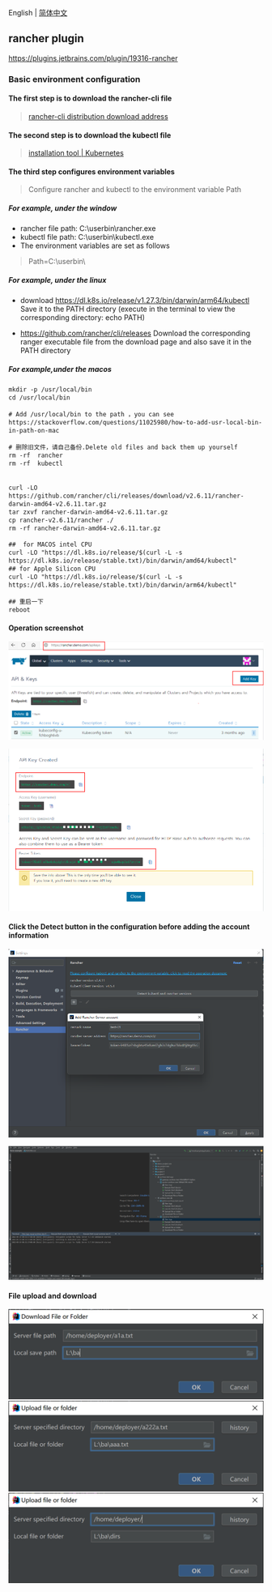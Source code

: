 English | [简体中文](./README.zh-cn.md)

## rancher plugin



https://plugins.jetbrains.com/plugin/19316-rancher



### Basic environment configuration



#### The first step is to download the rancher-cli file

> [rancher-cli distribution download address](https://github.com/rancher/cli/releases)

#### The second step is to download the kubectl file

> [installation tool | Kubernetes](https://kubernetes.io/docs/tasks/tools/)

#### The third step configures environment variables

> Configure rancher and kubectl to the environment variable Path

##### For example, under the window

- rancher file path: C:\userbin\rancher.exe
- kubectl file path: C:\userbin\kubectl.exe
- The environment variables are set as follows

> Path=C:\userbin\


##### For example, under the linux

- download https://dl.k8s.io/release/v1.27.3/bin/darwin/arm64/kubectl Save it to the PATH directory (execute in the terminal to view the corresponding directory: echo PATH)

- https://github.com/rancher/cli/releases Download the corresponding ranger executable file from the download page and also save it in the PATH directory


##### For example,under the macos

```
mkdir -p /usr/local/bin
cd /usr/local/bin

# Add /usr/local/bin to the path ，you can see https://stackoverflow.com/questions/11025980/how-to-add-usr-local-bin-in-path-on-mac

# 删除旧文件，请自己备份.Delete old files and back them up yourself
rm -rf  rancher
rm -rf  kubectl


curl -LO https://github.com/rancher/cli/releases/download/v2.6.11/rancher-darwin-amd64-v2.6.11.tar.gz
tar zxvf rancher-darwin-amd64-v2.6.11.tar.gz
cp rancher-v2.6.11/rancher ./
rm -rf rancher-darwin-amd64-v2.6.11.tar.gz

##  for MACOS intel CPU
curl -LO "https://dl.k8s.io/release/$(curl -L -s https://dl.k8s.io/release/stable.txt)/bin/darwin/amd64/kubectl"
## for Apple Silicon CPU
curl -LO "https://dl.k8s.io/release/$(curl -L -s https://dl.k8s.io/release/stable.txt)/bin/darwin/arm64/kubectl"

## 重启一下
reboot
```


#### Operation screenshot

![image-20220623101953105](assets/image-20220623101953105.png)



![image-20220623101928285](assets/image-20220623101928285.png)

#### Click the Detect button in the configuration before adding the account information

![image-20220623101159975](assets/image-20220623101159975.png)



![image-20220623102727662](assets/image-20220623102727662.png)

#### File upload and download

![image-download](assets/download.png)
![image-upload](assets/upload.png)
![image-upload_dirs](assets/upload_dirs.png)
